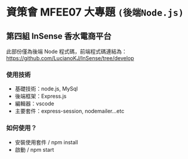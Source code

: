 # 資策會 MFEE07 大專題 `(後端Node.js)`

##  第四組 InSense 香水電商平台

此部份僅為後端 Node 程式碼，前端程式碼連結為：https://github.com/LucianoKJ/InSense/tree/develop

### 使用技術
+ 基礎技術：node.js, MySql <br />
+ 後端框架：Express.js  <br />
+ 編輯器：vscode <br />
+ 主要套件：express-session, nodemailer...etc

### 如何使用？
+ 安裝使用套件 / npm install
+ 啟動 / npm start

